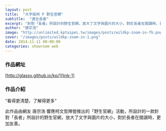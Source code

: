 ```yaml
---
layout: post
title:  "大字版柯 P 野生官網"
subtitle:  "適合長者"
excerpt: "針對「長者」所設計的野生官網，放大了文字與圖片的大小，對於長者在閱讀時，更加友善"
author: "唐宗浩"
image: "http://unlimited.kptaipei.tw/images/posts/wildkp-zoom-in-fb.png"
cover: "/images/posts/wildkp-zoom-in-1.png"
date: 2014-11-11 00:00:00
categories: showroom web
---
```


[link-1]:http://glassy.github.io/kp/

### 作品網址
[http://glassy.github.io/kp/][link-1]

### 作品介紹

<q class="right">看得更清楚，了解得更多</q>

此作品由網友 唐宗浩 響應柯文哲陣營推出的「野生官網」活動，所設計的一款針對「長者」所設計的野生官網，放大了文字與圖片的大小，對於長者在閱讀時，更加友善。
